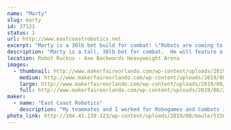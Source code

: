```yaml
---
name: "Marty"
slug: marty
id: 37121
status: 1
url: http://www.eastcoastrobotics.net
excerpt: "Marty is a 30lb bot build for combat! \"Robots are coming to take our jobs!\" Marty used to be a humble cart collector at the local grocery store but now bigger and smarter robots have come to take his job and he wants revenge for the little guy!"
description: "Marty is a tall, 30lb bot for combat.  He will feature a lifter and exceptional mobility for his size.  Inspired by the post-apocalyptic shopping cart collectors from Target and Grocery stores.  His height an big eyes will surely be a crowd-pleaser :) We are very excited to bring this bot out into the world for the first time!"
location: Robot Ruckus - Axe Backwards Heavyweight Arena
images:
  - thumbnail: http://www.makerfaireorlando.com/wp-content/uploads/2019/08/20DECC1A-F821-426A-A342-E3F8E72228BE.jpg
    medium: http://www.makerfaireorlando.com/wp-content/uploads/2019/08/20DECC1A-F821-426A-A342-E3F8E72228BE.jpg
    large: http://www.makerfaireorlando.com/wp-content/uploads/2019/08/20DECC1A-F821-426A-A342-E3F8E72228BE.jpg
    full: http://www.makerfaireorlando.com/wp-content/uploads/2019/08/20DECC1A-F821-426A-A342-E3F8E72228BE.jpg
maker:
  - name: "East Coast Robotics"
    description: "My teammates and I worked for Robogames and Combots in the Bay Area for 14 years (pitrunner, arena builders, arena wranglers, safety crew and head judge) we work the Winter Challenge in Brazil and competed in Battlebots with a 60lb bot 2000-2004 and I am currently one of the fabricators, pit crew as well as transport drone driver for Tombstone in Battlebots.  Our team, East Coast Robotics, led by two of our lead designers/fabricators: Michael Thombs and Steve Rys, even introduced airborne combat to the arena in 2013 on Discovery's \"Killer Robots\" with a quadcopter style flame-shooting bot!  We are educators and always looking for opportunities to bring something new and creative (and fun) to the sport mainly to expose the youngsters to just how exciting engineering is when it collides with creativity :)"
photo_link: http://104.41.139.123/wp-content/uploads/2019/08/mauler5150-1024x1024.jpg
---
```

